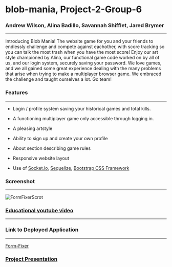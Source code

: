 # blob-mania, Project-2-Group-6

### Andrew Wilson, Alina Badillo, Savannah Shifflet, Jared Brymer

---

Introducing Blob Mania! The website game for you and your friends to endlessly challenge and compete against eachother, with score tracking so you can talk the most trash when you have the most score! Enjoy our art style championed by Alina, our functional game code worked on by all of us, and our login system, securely saving your password. We love games, and we all gained some great experience dealing with the many problems that arise when trying to make a multiplayer browser game. We embraced the challenge and taught ourselves a lot. Go team!

### Features
---

- Login / profile system saving your historical games and total kills.

- A functioning multiplayer game only accessible through logging in.

- A pleasing artstyle

- Ability to sign up and create your own profile

- About section describing game rules

- Responsive website layout

- Use of [Socket.io](https://socket.io/), [Sequelize](https://sequelize.org/), [Bootstrap CSS Framework](https://getbootstrap.com/docs/4.1/getting-started/introduction/)

### Screenshot
---

![FormFixerScrot](./assets/images/FormFixerScrot.gif)

### [Educational youtube video](https://www.youtube.com/watch?v=HXquxWtE5vA&list=PLpPnRKq7eNW16Wq1GQjQjpTo_E0taH0La&index=13)
---


### Link to Deployed Application
---

[Form-Fixer](https://pingdrew.github.io/Form-Fixer/)

### [Project Presentation](https://docs.google.com/presentation/d/1MgeRX8-y5eeQkPE-Jh3MESlMzUGDEyEQfw3xJX2T1JY/edit?usp=sharing)

